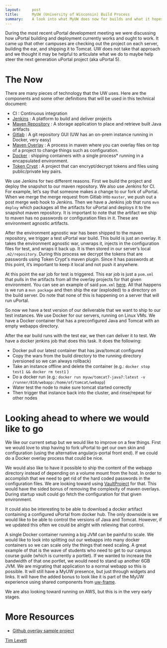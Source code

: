 ```yaml
---
layout:     post
title:      MyUW (University of Wisconsin) Build Process
summary:    A look into what MyUW does now for builds and what it hopes that the future looks like.
---
```


During the most recent uPortal development meeting we were discussing how uPortal building and deployment currently works and ought to work. It came up that other campuses are checking out the project on each server, building the ear, and shipping it to Tomcat. UW does not take that approach and we thought it may be helpful to articulate what we do to maybe help steer the next generation uPortal project (aka uPortal 5).

# The Now

There are many pieces of technology that the UW uses. Here are the components and some other definitions that will be used in this technical document:
+ CI : Continuous integration
+ [Jenkins](https://jenkins.io/) : A platform to build and deliver projects
+ [Maven Repository](https://www.jfrog.com/artifactory/) : A storage application to place and retrieve built Java artifacts
+ [Gitlab](https://about.gitlab.com/) : A git repository GUI (UW has an on-prem instance running in Docker, very easy)
+ [Maven Overlay](http://maven.apache.org/plugins/maven-war-plugin/overlays.html) : A process in maven where you can overlay files on top of a project to change things such as configuration.
+ [Docker](https://www.docker.com/) : shipping containers with a single process* running in a encapsulated environment.
+ [Token Crypt](https://github.com/UW-Madison-DoIT/token-crypt) : A project that can encrypt/decrypt tokens and files using public/private key pairs.

We use Jenkins for two different reasons. First we build the project and deploy the snapshot to our maven repository. We also use Jenkins for CI. For example, let’s say that someone makes a change to our fork of uPortal. When we merge the merge request from Gitlab into `master`, we push out a post merge web hook to Jenkins. Then we have a Jenkins job that runs `mvn deploy` which packages all the artifacts for uPortal and deploys it to the snapshot maven repository. It is important to note that the artifact we ship to maven has no passwords or configuration files in it. These are environment agnostic artifacts.

After the environment agnostic war has been shipped to the maven repository, we trigger a test uPortal war build. This build is just an overlay.  It takes the environment agnostic war, unwraps it, injects in the configuration files for test, and wraps it back up. It is then stored in our server’s local `.m2/repository`. During this process we decrypt the tokens that are passwords using Token Crypt's maven plugin. Since it has passwords at this point, it’s important to keep it local and not push it anywhere.

At this point the ear job for test is triggered. This ear job is just a `pom.xml` that pulls in the artifacts from all the overlay projects for that given environment. You can see an example of said `pom.xml` [here](https://github.com/UW-MultiEnvironment-Build/dev-ear). All that happens is we run a `mvn package` and then ship the ear (exploded) to a directory on the build server. Do note that none of this is happening on a server that will run uPortal.

So now we have a test version of our deliverable that we want to ship to our test instances. We use Docker for our servers, running on Linux VMs. We have a Docker container that has a preconfigured Java and Tomcat with an empty webapps directory.

After the ear build runs with the test ear, we then can deliver it to test. We have a docker jenkins job that does this task. It does the following:

+ Docker pull our latest container that has java/tomcat configured
+ Copy the wars from the build directory to the running directory (versioned so we can always rollback)
+ Take an instance offline and delete the container (e.g.: `docker stop test1 && docker rm test1` )
+ Do a docker run (e.g.: `docker run myuw/tomcat7-java7:latest -v /runner/810/webapp:/home/of/tomcat/webapp`)
+ Water test the node to make sure tomcat started correctly
+ Then trigger that instance back into the cluster, and rinse/repeat for other nodes

# Looking ahead to where we would like to go

We like our current setup but we would like to improve on a few things. First we would love to stop having to fork uPortal to get our own skin and configuration (using the alternative angularjs-portal front end). If we could do a Docker overlay process that could be nice.

We would also like to have it possible to ship the content of the webapp directory instead of depending on a volume mount from the host. In order to accomplish that we need to get rid of the hard coded passwords in the configuration files. We are looking toward using [VaultProject](https://www.vaultproject.io/) for that. This would have the sided bonus of removing the complexity of maven overlays. During startup vault could go fetch the configuration for that given environment.

It could also be interesting to be able to download a docker artifact containing a configured uPortal from docker hub. The only downside is we would like to be able to control the versions of Java and Tomcat. However, if we updated this often we could be alright with relieving that control.

A single Docker container running a big JVM can be painful to scale. We would like to look into splitting out our webapps into many docker containers so we can scale only the things that need scaling. A great example of that is the wave of students who need to get to our campus course guide (which is currently a portlet). If we wanted to increase the bandwidth of that one portlet, we would need to stand up another 6GB JVM. We are migrating that application to a normal webapp so this is possible. It will still have a MyUW presence, but just through widgets and links. It will have the added bonus to look like it is part of the MyUW experience using shared components from [uw-frame](https://github.com/UW-Madison-DoIT/uw-frame). 

We are also looking toward running on AWS, but this is in the very early stages.

# More Resources
+ [Github overlay sample project](https://github.com/orgs/UW-MultiEnvironment-Build/dashboard)

[Tim Levett](https://twitter.com/timtim192)
